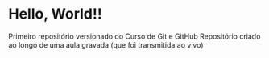 # Hello, World!!
 Primeiro repositório versionado do Curso de Git e GitHub
Repositório criado ao longo de uma aula gravada (que foi transmitida ao vivo)